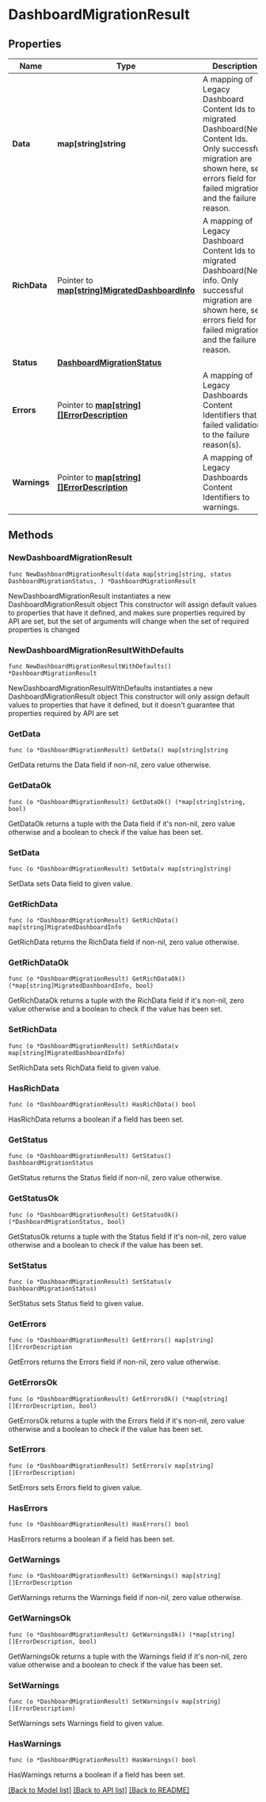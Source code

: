 # DashboardMigrationResult

## Properties

Name | Type | Description | Notes
------------ | ------------- | ------------- | -------------
**Data** | **map[string]string** | A mapping of Legacy Dashboard Content Ids to migrated Dashboard(New) Content Ids. Only successful migration are shown here, see errors field for failed migrations and the failure reason.  | 
**RichData** | Pointer to [**map[string]MigratedDashboardInfo**](MigratedDashboardInfo.md) | A mapping of Legacy Dashboard Content Ids to migrated Dashboard(New) info. Only successful migration are shown here, see errors field for failed migrations and the failure reason.  | [optional] 
**Status** | [**DashboardMigrationStatus**](DashboardMigrationStatus.md) |  | 
**Errors** | Pointer to [**map[string][]ErrorDescription**](array.md) | A mapping of Legacy Dashboards Content Identifiers that failed validation to the failure reason(s). | [optional] 
**Warnings** | Pointer to [**map[string][]ErrorDescription**](array.md) | A mapping of Legacy Dashboards Content Identifiers to warnings. | [optional] 

## Methods

### NewDashboardMigrationResult

`func NewDashboardMigrationResult(data map[string]string, status DashboardMigrationStatus, ) *DashboardMigrationResult`

NewDashboardMigrationResult instantiates a new DashboardMigrationResult object
This constructor will assign default values to properties that have it defined,
and makes sure properties required by API are set, but the set of arguments
will change when the set of required properties is changed

### NewDashboardMigrationResultWithDefaults

`func NewDashboardMigrationResultWithDefaults() *DashboardMigrationResult`

NewDashboardMigrationResultWithDefaults instantiates a new DashboardMigrationResult object
This constructor will only assign default values to properties that have it defined,
but it doesn't guarantee that properties required by API are set

### GetData

`func (o *DashboardMigrationResult) GetData() map[string]string`

GetData returns the Data field if non-nil, zero value otherwise.

### GetDataOk

`func (o *DashboardMigrationResult) GetDataOk() (*map[string]string, bool)`

GetDataOk returns a tuple with the Data field if it's non-nil, zero value otherwise
and a boolean to check if the value has been set.

### SetData

`func (o *DashboardMigrationResult) SetData(v map[string]string)`

SetData sets Data field to given value.


### GetRichData

`func (o *DashboardMigrationResult) GetRichData() map[string]MigratedDashboardInfo`

GetRichData returns the RichData field if non-nil, zero value otherwise.

### GetRichDataOk

`func (o *DashboardMigrationResult) GetRichDataOk() (*map[string]MigratedDashboardInfo, bool)`

GetRichDataOk returns a tuple with the RichData field if it's non-nil, zero value otherwise
and a boolean to check if the value has been set.

### SetRichData

`func (o *DashboardMigrationResult) SetRichData(v map[string]MigratedDashboardInfo)`

SetRichData sets RichData field to given value.

### HasRichData

`func (o *DashboardMigrationResult) HasRichData() bool`

HasRichData returns a boolean if a field has been set.

### GetStatus

`func (o *DashboardMigrationResult) GetStatus() DashboardMigrationStatus`

GetStatus returns the Status field if non-nil, zero value otherwise.

### GetStatusOk

`func (o *DashboardMigrationResult) GetStatusOk() (*DashboardMigrationStatus, bool)`

GetStatusOk returns a tuple with the Status field if it's non-nil, zero value otherwise
and a boolean to check if the value has been set.

### SetStatus

`func (o *DashboardMigrationResult) SetStatus(v DashboardMigrationStatus)`

SetStatus sets Status field to given value.


### GetErrors

`func (o *DashboardMigrationResult) GetErrors() map[string][]ErrorDescription`

GetErrors returns the Errors field if non-nil, zero value otherwise.

### GetErrorsOk

`func (o *DashboardMigrationResult) GetErrorsOk() (*map[string][]ErrorDescription, bool)`

GetErrorsOk returns a tuple with the Errors field if it's non-nil, zero value otherwise
and a boolean to check if the value has been set.

### SetErrors

`func (o *DashboardMigrationResult) SetErrors(v map[string][]ErrorDescription)`

SetErrors sets Errors field to given value.

### HasErrors

`func (o *DashboardMigrationResult) HasErrors() bool`

HasErrors returns a boolean if a field has been set.

### GetWarnings

`func (o *DashboardMigrationResult) GetWarnings() map[string][]ErrorDescription`

GetWarnings returns the Warnings field if non-nil, zero value otherwise.

### GetWarningsOk

`func (o *DashboardMigrationResult) GetWarningsOk() (*map[string][]ErrorDescription, bool)`

GetWarningsOk returns a tuple with the Warnings field if it's non-nil, zero value otherwise
and a boolean to check if the value has been set.

### SetWarnings

`func (o *DashboardMigrationResult) SetWarnings(v map[string][]ErrorDescription)`

SetWarnings sets Warnings field to given value.

### HasWarnings

`func (o *DashboardMigrationResult) HasWarnings() bool`

HasWarnings returns a boolean if a field has been set.


[[Back to Model list]](../README.md#documentation-for-models) [[Back to API list]](../README.md#documentation-for-api-endpoints) [[Back to README]](../README.md)



